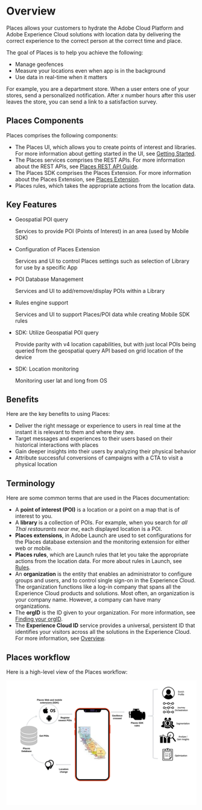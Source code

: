 # Overview

Places allows your customers to hydrate the Adobe Cloud Platform and Adobe Experience Cloud solutions with location data by delivering the correct experience to the correct person at the correct time and place.

The goal of Places is to help you achieve the following:

* Manage geofences
* Measure your locations even when app is in the background
* Use data in real-time when it matters 

For example, you are a department store. When a user enters one of your stores, send a personalized notification. After _x_ number hours after this user leaves the store, you can send a link to a satisfaction survey.

## Places Components

Places comprises the following components:

* The Places UI, which allows you to create points of interest and libraries.  For more information about getting started in the UI, see [Getting Started](https://launch.gitbook.io/places-services-by-adobe-documentation/getting-started).
* The Places services comprises the REST APIs. For more information about the REST APIs, see [Places REST API Guide](https://launch.gitbook.io/places-developer-by-adobe-documentation/).
* The Places SDK comprises the Places Extension. For more information about the Places Extension, see [Places Extension](https://launch.gitbook.io/launch-adobe-mobile-sdk-beta/v/places/extension-reference/places-extension).
* Places rules, which takes the appropriate actions from the location data.

## Key Features

* Geospatial POI query

  Services to provide POI \(Points of Interest\) in an area \(used by Mobile SDK\)

* Configuration of Places Extension

  Services and UI to control Places settings such as selection of Library for use by a specific App

* POI Database Management

  Services and UI to add/remove/display POIs within a Library

* Rules engine support

  Services and UI to support Places/POI data while creating Mobile SDK rules

* SDK: Utilize Geospatial POI query

  Provide parity with v4 location capabilities, but with just local POIs being queried from the geospatial query API based on grid location of the device

* SDK: Location monitoring

  Monitoring user lat and long from OS

## Benefits

Here are the key benefits to using Places:

* Deliver the right message or experience to users in real time at the instant it is relevant to them and where they are.
* Target messages and experiences to their users based on their historical interactions with places 
* Gain deeper insights into their users by analyzing their physical behavior
* Attribute successful conversions of campaigns with a CTA to visit a physical location

## Terminology

Here are some common terms that are used in the Places documentation:

* A **point of interest \(POI\)** is a location or a point on a map that is of interest to you. 
* A **library** is a collection of POIs.   For example, when you search for _all Thai restaurants near me_, each displayed location is a POI.
* **Places extensions**, in Adobe Launch are used to set configurations for the Places database extension and the monitoring extension for either web or mobile. 
* **Places rules**, which are Launch rules that let you take the appropriate actions from the location data.  For more about rules in Launch, see [Rules](https://docs.adobelaunch.com/managing-resources/rules).  
* An **organization** is the entity that enables an administrator to configure groups and users, and to control single sign-on in the Experience Cloud.   The organization functions like a log-in company that spans all the Experience Cloud products and solutions. Most often, an organization is your company name. However, a company can have many organizations.
* The **orgID** is the ID given to your organization.   For more information, see [Finding your orgID](https://forums.adobe.com/thread/2339895).
* The **Experience Cloud ID** service provides a universal, persistent ID that identifies your visitors across all the solutions in the Experience Cloud.   For more information, see [Overview](https://marketing.adobe.com/resources/help/en_US/mcvid/).

## Places workflow

Here is a high-level view of the Places workflow:

![](.gitbook/assets/places-workflow-diagram-lc.png)

